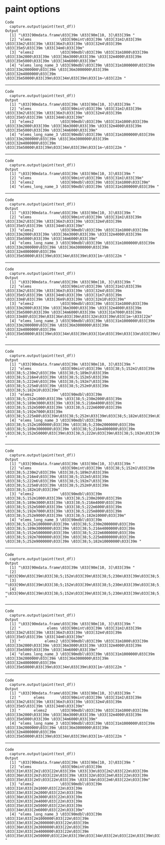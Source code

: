 # paint options

    Code
      capture.output(paint(test_df))
    Output
      [1] "\033[90mdata.frame\033[39m \033[90m[10, 3]\033[39m "                                                                                                                                         
      [2] "elems             \033[90mint\033[39m \033[31m1\033[39m \033[33m2\033[39m \033[36m3\033[39m \033[32m4\033[39m \033[35m5\033[39m \033[34m6\033[39m"                                           
      [3] "elems2            \033[90mdbl\033[39m \033[31m1000\033[39m \033[33m2000\033[39m \033[36m3000\033[39m \033[32m4000\033[39m \033[35m5000\033[39m \033[34m6000\033[39m"                         
      [4] "elems_long_name_3 \033[90mdbl\033[39m \033[31m1000000\033[39m \033[33m2000000\033[39m \033[36m3000000\033[39m \033[32m4000000\033[39m \033[35m50000\033[39m\033[34m\033[39m\033[1m~\033[22m "

---

    Code
      capture.output(paint(test_df))
    Output
      [1] "\033[90mdata.frame\033[39m \033[90m[10, 3]\033[39m "                                                                                                                                         
      [2] "elems             \033[90mint\033[39m \033[31m1\033[39m \033[33m2\033[39m \033[36m3\033[39m \033[32m4\033[39m \033[35m5\033[39m \033[34m6\033[39m"                                           
      [3] "elems2            \033[90mdbl\033[39m \033[31m1000\033[39m \033[33m2000\033[39m \033[36m3000\033[39m \033[32m4000\033[39m \033[35m5000\033[39m \033[34m6000\033[39m"                         
      [4] "elems_long_name_3 \033[90mdbl\033[39m \033[31m1000000\033[39m \033[33m2000000\033[39m \033[36m3000000\033[39m \033[32m4000000\033[39m \033[35m50000\033[39m\033[34m\033[39m\033[1m~\033[22m "

---

    Code
      capture.output(paint(test_df))
    Output
      [1] "\033[90mdata.frame\033[39m \033[90m[10, 3]\033[39m "           
      [2] "elems             \033[90mint\033[39m \033[31m1\033[39m"       
      [3] "elems2            \033[90mdbl\033[39m \033[31m1000\033[39m"    
      [4] "elems_long_name_3 \033[90mdbl\033[39m \033[31m1000000\033[39m "

---

    Code
      capture.output(paint(test_df))
    Output
      [1] "\033[90mdata.frame\033[39m \033[90m[10, 3]\033[39m "                                                                                                                                         
      [2] "elems             \033[90mint\033[39m \033[31m1\033[39m \033[33m2\033[39m \033[36m3\033[39m \033[32m4\033[39m \033[35m5\033[39m \033[34m6\033[39m"                                           
      [3] "elems2            \033[90mdbl\033[39m \033[31m1000\033[39m \033[33m2000\033[39m \033[36m3000\033[39m \033[32m4000\033[39m \033[35m5000\033[39m \033[34m6000\033[39m"                         
      [4] "elems_long_name_3 \033[90mdbl\033[39m \033[31m1000000\033[39m \033[33m2000000\033[39m \033[36m3000000\033[39m \033[32m4000000\033[39m \033[35m50000\033[39m\033[34m\033[39m\033[1m~\033[22m "

---

    Code
      capture.output(paint(test_df))
    Output
      [1] "\033[90mdata.frame\033[39m \033[90m[10, 3]\033[39m "                                                                                                                                                                                                         
      [2] "elems             \033[90mint\033[39m \033[31m1\033[39m \033[33m2\033[39m \033[36m3\033[39m \033[32m4\033[39m \033[35m5\033[39m \033[34m6\033[39m \033[31m7\033[39m \033[33m8\033[39m \033[36m9\033[39m \033[32m10\033[39m"                                  
      [3] "elems2            \033[90mdbl\033[39m \033[31m1000\033[39m \033[33m2000\033[39m \033[36m3000\033[39m \033[32m4000\033[39m \033[35m5000\033[39m \033[34m6000\033[39m \033[31m7000\033[39m \033[33m80\033[39m\033[36m\033[39m\033[32m\033[39m\033[1m~\033[22m" 
      [4] "elems_long_name_3 \033[90mdbl\033[39m \033[31m1000000\033[39m \033[33m2000000\033[39m \033[36m3000000\033[39m \033[32m4000000\033[39m \033[35m50000\033[39m\033[34m\033[39m\033[31m\033[39m\033[33m\033[39m\033[36m\033[39m\033[32m\033[39m\033[1m~\033[22m "

---

    Code
      capture.output(paint(test_df))
    Output
      [1] "\033[90mdata.frame\033[39m \033[90m[10, 3]\033[39m "                                                                                                                                                                                                                                                                     
      [2] "elems             \033[90mint\033[39m \033[38;5;152m1\033[39m \033[38;5;230m2\033[39m \033[38;5;189m3\033[39m \033[38;5;216m4\033[39m \033[38;5;152m5\033[39m \033[38;5;222m6\033[39m \033[38;5;192m7\033[39m \033[38;5;225m8\033[39m \033[38;5;252m9\033[39m \033[38;5;182m10\033[39m"                                  
      [3] "elems2            \033[90mdbl\033[39m \033[38;5;152m1000\033[39m \033[38;5;230m2000\033[39m \033[38;5;189m3000\033[39m \033[38;5;216m4000\033[39m \033[38;5;152m5000\033[39m \033[38;5;222m6000\033[39m \033[38;5;192m7000\033[39m \033[38;5;225m80\033[39m\033[38;5;252m\033[39m\033[38;5;182m\033[39m\033[1m~\033[22m" 
      [4] "elems_long_name_3 \033[90mdbl\033[39m \033[38;5;152m1000000\033[39m \033[38;5;230m2000000\033[39m \033[38;5;189m3000000\033[39m \033[38;5;216m4000000\033[39m \033[38;5;152m50000\033[39m\033[38;5;222m\033[39m\033[38;5;192m\033[39m\033[38;5;225m\033[39m\033[38;5;252m\033[39m\033[38;5;182m\033[39m\033[1m~\033[22m "

---

    Code
      capture.output(paint(test_df))
    Output
      [1] "\033[90mdata.frame\033[39m \033[90m[10, 3]\033[39m "                                                                                                                                                                                                                                                                                                
      [2] "elems             \033[90mint\033[39m \033[38;5;152m1\033[39m \033[38;5;230m2\033[39m \033[38;5;189m3\033[39m \033[38;5;216m4\033[39m \033[38;5;152m5\033[39m \033[38;5;222m6\033[39m \033[38;5;192m7\033[39m \033[38;5;225m8\033[39m \033[38;5;252m9\033[39m \033[38;5;182m10\033[39m"                                                             
      [3] "elems2            \033[90mdbl\033[39m \033[38;5;152m1000\033[39m \033[38;5;230m2000\033[39m \033[38;5;189m3000\033[39m \033[38;5;216m4000\033[39m \033[38;5;152m5000\033[39m \033[38;5;222m6000\033[39m \033[38;5;192m7000\033[39m \033[38;5;225m8000\033[39m \033[38;5;252m9000\033[39m \033[38;5;182m10000\033[39m"                               
      [4] "elems_long_name_3 \033[90mdbl\033[39m \033[38;5;152m1000000\033[39m \033[38;5;230m2000000\033[39m \033[38;5;189m3000000\033[39m \033[38;5;216m4000000\033[39m \033[38;5;152m5000000\033[39m \033[38;5;222m6000000\033[39m \033[38;5;192m7000000\033[39m \033[38;5;225m8000000\033[39m \033[38;5;252m9000000\033[39m \033[38;5;182m10000000\033[39m "

---

    Code
      capture.output(paint(test_df))
    Output
      [1] "\033[90mdata.frame\033[39m \033[90m[10, 3]\033[39m "                                                                                                                                                                                                          
      [2] "\033[90m\033[39m\033[38;5;152m\033[39m\033[38;5;230m\033[39m\033[38;5;189m\033[39m\033[38;5;216m\033[39m\033[38;5;152m\033[39m\033[38;5;222m\033[39m\033[38;5;192m\033[39m\033[38;5;225m\033[39m\033[38;5;252m\033[39m\033[38;5;182m\033[39m\033[1m~\033[22m" 
      [3] "\033[90m\033[39m\033[38;5;152m\033[39m\033[38;5;230m\033[39m\033[38;5;189m\033[39m\033[38;5;216m\033[39m\033[38;5;152m\033[39m\033[38;5;222m\033[39m\033[38;5;192m\033[39m\033[38;5;225m\033[39m\033[38;5;252m\033[39m\033[38;5;182m\033[39m\033[1m~\033[22m" 
      [4] "\033[90m\033[39m\033[38;5;152m\033[39m\033[38;5;230m\033[39m\033[38;5;189m\033[39m\033[38;5;216m\033[39m\033[38;5;152m\033[39m\033[38;5;222m\033[39m\033[38;5;192m\033[39m\033[38;5;225m\033[39m\033[38;5;252m\033[39m\033[38;5;182m\033[39m\033[1m~\033[22m "

---

    Code
      capture.output(paint(test_df))
    Output
      [1] "\033[90mdata.frame\033[39m \033[90m[10, 3]\033[39m "                                                                                                                                         
      [2] "            elems \033[90mint\033[39m \033[31m1\033[39m \033[33m2\033[39m \033[36m3\033[39m \033[32m4\033[39m \033[35m5\033[39m \033[34m6\033[39m"                                           
      [3] "           elems2 \033[90mdbl\033[39m \033[31m1000\033[39m \033[33m2000\033[39m \033[36m3000\033[39m \033[32m4000\033[39m \033[35m5000\033[39m \033[34m6000\033[39m"                         
      [4] "elems_long_name_3 \033[90mdbl\033[39m \033[31m1000000\033[39m \033[33m2000000\033[39m \033[36m3000000\033[39m \033[32m4000000\033[39m \033[35m50000\033[39m\033[34m\033[39m\033[1m~\033[22m "

---

    Code
      capture.output(paint(test_df))
    Output
      [1] "\033[90mdata.frame\033[39m \033[90m[10, 3]\033[39m "                                                                                                                                         
      [2] "      elems       \033[90mint\033[39m \033[31m1\033[39m \033[33m2\033[39m \033[36m3\033[39m \033[32m4\033[39m \033[35m5\033[39m \033[34m6\033[39m"                                           
      [3] "      elems2      \033[90mdbl\033[39m \033[31m1000\033[39m \033[33m2000\033[39m \033[36m3000\033[39m \033[32m4000\033[39m \033[35m5000\033[39m \033[34m6000\033[39m"                         
      [4] "elems_long_name_3 \033[90mdbl\033[39m \033[31m1000000\033[39m \033[33m2000000\033[39m \033[36m3000000\033[39m \033[32m4000000\033[39m \033[35m50000\033[39m\033[34m\033[39m\033[1m~\033[22m "

---

    Code
      capture.output(paint(test_df))
    Output
      [1] "\033[90mdata.frame\033[39m \033[90m[10, 3]\033[39m "                                                                                                                                                                                                                                   
      [2] "elems             \033[90mint\033[39m \033[31m\033[2m1\033[22m\033[39m \033[33m\033[2m2\033[22m\033[39m \033[36m\033[2m3\033[22m\033[39m \033[32m\033[2m4\033[22m\033[39m \033[35m\033[2m5\033[22m\033[39m \033[34m\033[2m6\033[22m\033[39m"                                           
      [3] "elems2            \033[90mdbl\033[39m \033[31m\033[2m1000\033[22m\033[39m \033[33m\033[2m2000\033[22m\033[39m \033[36m\033[2m3000\033[22m\033[39m \033[32m\033[2m4000\033[22m\033[39m \033[35m\033[2m5000\033[22m\033[39m \033[34m\033[2m6000\033[22m\033[39m"                         
      [4] "elems_long_name_3 \033[90mdbl\033[39m \033[31m\033[2m1000000\033[22m\033[39m \033[33m\033[2m2000000\033[22m\033[39m \033[36m\033[2m3000000\033[22m\033[39m \033[32m\033[2m4000000\033[22m\033[39m \033[35m\033[2m50000\033[22m\033[39m\033[34m\033[2m\033[22m\033[39m\033[1m~\033[22m "

